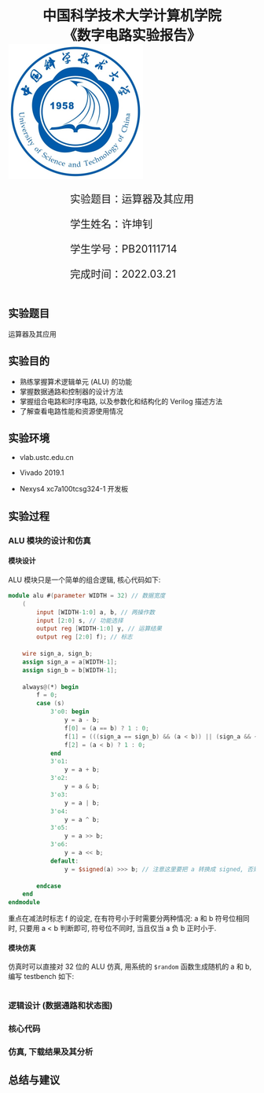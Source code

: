 <div style="text-align:center;font-size:2em;font-weight:bold">中国科学技术大学计算机学院</div>

<div style="text-align:center;font-size:2em;font-weight:bold">《数字电路实验报告》</div>







<img src="logo.png" style="zoom: 50%;" />





<div style="display: flex;flex-direction: column;align-items: center;font-size:1.5em">
<div>
<p>实验题目：运算器及其应用</p>
<p>学生姓名：许坤钊</p>
<p>学生学号：PB20111714</p>
<p>完成时间：2022.03.21</p>
</div>
</div>


<div style="page-break-after:always"></div>

## 实验题目

运算器及其应用

## 实验目的

- 熟练掌握算术逻辑单元 (ALU) 的功能
- 掌握数据通路和控制器的设计方法
- 掌握组合电路和时序电路, 以及参数化和结构化的 Verilog 描述方法
- 了解查看电路性能和资源使用情况

## 实验环境

+ vlab.ustc.edu.cn

+ Vivado 2019.1

+ Nexys4 xc7a100tcsg324-1 开发板

## 实验过程

### ALU 模块的设计和仿真

#### 模块设计

ALU 模块只是一个简单的组合逻辑, 核心代码如下:

```verilog
module alu #(parameter WIDTH = 32) // 数据宽度
    (
        input [WIDTH-1:0] a, b, // 两操作数
        input [2:0] s, // 功能选择
        output reg [WIDTH-1:0] y, // 运算结果
        output reg [2:0] f); // 标志

    wire sign_a, sign_b;
    assign sign_a = a[WIDTH-1];
    assign sign_b = b[WIDTH-1];

    always@(*) begin
        f = 0;
        case (s)
            3'o0: begin
                y = a - b;
                f[0] = (a == b) ? 1 : 0;
                f[1] = (((sign_a == sign_b) && (a < b)) || (sign_a && ~sign_b)) ? 1 : 0;
                f[2] = (a < b) ? 1 : 0;
            end
            3'o1:
                y = a + b;
            3'o2:
                y = a & b;
            3'o3:
                y = a | b;
            3'o4:
                y = a ^ b;
            3'o5:
                y = a >> b;
            3'o6:
                y = a << b;
            default:
                y = $signed(a) >>> b; // 注意这里要把 a 转换成 signed, 否则默认是无符号

        endcase
    end
endmodule
```

重点在减法时标志 f 的设定, 在有符号小于时需要分两种情况: a 和 b 符号位相同时, 只要用 a < b 判断即可, 符号位不同时, 当且仅当 a 负 b 正时小于.

#### 模块仿真

仿真时可以直接对 32 位的 ALU 仿真, 用系统的 `$random` 函数生成随机的 a 和 b, 编写 testbench 如下:

```verilog
```



### 逻辑设计 (数据通路和状态图)

### 核心代码

### 仿真, 下载结果及其分析

## 总结与建议